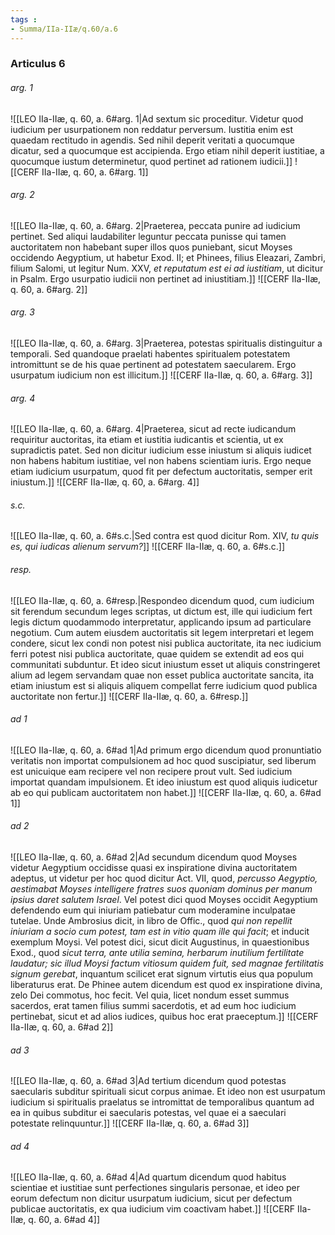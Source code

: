 ```yaml
---
tags : 
- Summa/IIa-IIæ/q.60/a.6
---
```


### Articulus 6

###### arg. 1
![[LEO IIa-IIæ, q. 60, a. 6#arg. 1|Ad sextum sic proceditur. Videtur quod iudicium per usurpationem non reddatur perversum. Iustitia enim est quaedam rectitudo in agendis. Sed nihil deperit veritati a quocumque dicatur, sed a quocumque est accipienda. Ergo etiam nihil deperit iustitiae, a quocumque iustum determinetur, quod pertinet ad rationem iudicii.]]
![[CERF IIa-IIæ, q. 60, a. 6#arg. 1]]

###### arg. 2
![[LEO IIa-IIæ, q. 60, a. 6#arg. 2|Praeterea, peccata punire ad iudicium pertinet. Sed aliqui laudabiliter leguntur peccata punisse qui tamen auctoritatem non habebant super illos quos puniebant, sicut Moyses occidendo Aegyptium, ut habetur Exod. II; et Phinees, filius Eleazari, Zambri, filium Salomi, ut legitur Num. XXV, *et reputatum est ei ad iustitiam*, ut dicitur in Psalm. Ergo usurpatio iudicii non pertinet ad iniustitiam.]]
![[CERF IIa-IIæ, q. 60, a. 6#arg. 2]]

###### arg. 3
![[LEO IIa-IIæ, q. 60, a. 6#arg. 3|Praeterea, potestas spiritualis distinguitur a temporali. Sed quandoque praelati habentes spiritualem potestatem intromittunt se de his quae pertinent ad potestatem saecularem. Ergo usurpatum iudicium non est illicitum.]]
![[CERF IIa-IIæ, q. 60, a. 6#arg. 3]]

###### arg. 4
![[LEO IIa-IIæ, q. 60, a. 6#arg. 4|Praeterea, sicut ad recte iudicandum requiritur auctoritas, ita etiam et iustitia iudicantis et scientia, ut ex supradictis patet. Sed non dicitur iudicium esse iniustum si aliquis iudicet non habens habitum iustitiae, vel non habens scientiam iuris. Ergo neque etiam iudicium usurpatum, quod fit per defectum auctoritatis, semper erit iniustum.]]
![[CERF IIa-IIæ, q. 60, a. 6#arg. 4]]

###### s.c.
![[LEO IIa-IIæ, q. 60, a. 6#s.c.|Sed contra est quod dicitur Rom. XIV, *tu quis es, qui iudicas alienum servum?*]]
![[CERF IIa-IIæ, q. 60, a. 6#s.c.]]

###### resp.
![[LEO IIa-IIæ, q. 60, a. 6#resp.|Respondeo dicendum quod, cum iudicium sit ferendum secundum leges scriptas, ut dictum est, ille qui iudicium fert legis dictum quodammodo interpretatur, applicando ipsum ad particulare negotium. Cum autem eiusdem auctoritatis sit legem interpretari et legem condere, sicut lex condi non potest nisi publica auctoritate, ita nec iudicium ferri potest nisi publica auctoritate, quae quidem se extendit ad eos qui communitati subduntur. Et ideo sicut iniustum esset ut aliquis constringeret alium ad legem servandam quae non esset publica auctoritate sancita, ita etiam iniustum est si aliquis aliquem compellat ferre iudicium quod publica auctoritate non fertur.]]
![[CERF IIa-IIæ, q. 60, a. 6#resp.]]

###### ad 1
![[LEO IIa-IIæ, q. 60, a. 6#ad 1|Ad primum ergo dicendum quod pronuntiatio veritatis non importat compulsionem ad hoc quod suscipiatur, sed liberum est unicuique eam recipere vel non recipere prout vult. Sed iudicium importat quandam impulsionem. Et ideo iniustum est quod aliquis iudicetur ab eo qui publicam auctoritatem non habet.]]
![[CERF IIa-IIæ, q. 60, a. 6#ad 1]]

###### ad 2
![[LEO IIa-IIæ, q. 60, a. 6#ad 2|Ad secundum dicendum quod Moyses videtur Aegyptium occidisse quasi ex inspiratione divina auctoritatem adeptus, ut videtur per hoc quod dicitur Act. VII, quod, *percusso Aegyptio, aestimabat Moyses intelligere fratres suos quoniam dominus per manum ipsius daret salutem Israel*. Vel potest dici quod Moyses occidit Aegyptium defendendo eum qui iniuriam patiebatur cum moderamine inculpatae tutelae. Unde Ambrosius dicit, in libro de Offic., quod *qui non repellit iniuriam a socio cum potest, tam est in vitio quam ille qui facit*; et inducit exemplum Moysi. Vel potest dici, sicut dicit Augustinus, in quaestionibus Exod., quod *sicut terra, ante utilia semina, herbarum inutilium fertilitate laudatur; sic illud Moysi factum vitiosum quidem fuit, sed magnae fertilitatis signum gerebat*, inquantum scilicet erat signum virtutis eius qua populum liberaturus erat. De Phinee autem dicendum est quod ex inspiratione divina, zelo Dei commotus, hoc fecit. Vel quia, licet nondum esset summus sacerdos, erat tamen filius summi sacerdotis, et ad eum hoc iudicium pertinebat, sicut et ad alios iudices, quibus hoc erat praeceptum.]]
![[CERF IIa-IIæ, q. 60, a. 6#ad 2]]

###### ad 3
![[LEO IIa-IIæ, q. 60, a. 6#ad 3|Ad tertium dicendum quod potestas saecularis subditur spirituali sicut corpus animae. Et ideo non est usurpatum iudicium si spiritualis praelatus se intromittat de temporalibus quantum ad ea in quibus subditur ei saecularis potestas, vel quae ei a saeculari potestate relinquuntur.]]
![[CERF IIa-IIæ, q. 60, a. 6#ad 3]]

###### ad 4
![[LEO IIa-IIæ, q. 60, a. 6#ad 4|Ad quartum dicendum quod habitus scientiae et iustitiae sunt perfectiones singularis personae, et ideo per eorum defectum non dicitur usurpatum iudicium, sicut per defectum publicae auctoritatis, ex qua iudicium vim coactivam habet.]]
![[CERF IIa-IIæ, q. 60, a. 6#ad 4]]

